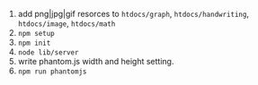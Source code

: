 
1. add png|jpg|gif resorces to `htdocs/graph`, `htdocs/handwriting`, `htdocs/image`, `htdocs/math`
1. `npm setup`
2. `npm init`
3. `node lib/server`
4. write phantom.js width and height setting.
4. `npm run phantomjs`



